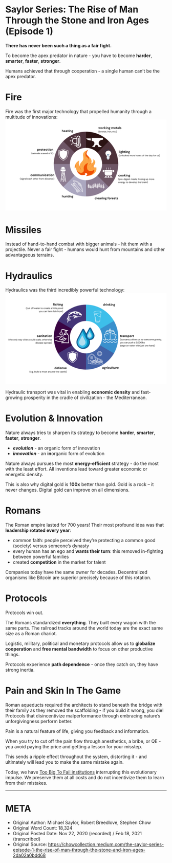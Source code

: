 # Saylor Series: The Rise of Man Through the Stone and Iron Ages (Episode 1)

**There has never been such a thing as a fair fight.**

To become the apex predator in nature - you have to become **harder**, **smarter**, **faster**, **stronger**.

Humans achieved that through cooperation - a single human can’t be the apex predator.

# Fire
Fire was the first major technology that propelled humanity through a multitude of innovations:
![fire.png](./fire.png)

# Missiles
Instead of hand-to-hand combat with bigger animals - hit them with a projectile. Never a fair fight - humans would hunt from mountains and other advantageous terrains.

# Hydraulics
Hydraulics was the third incredibly powerful technology: 
![water.png](./water.png)

Hydraulic transport was vital in enabling **economic density** and fast-growing prosperity in the cradle of civilization - the Mediterranean.

# Evolution & Innovation
Nature always tries to sharpen its strategy to become **harder**, **smarter**, **faster**, **stronger**.

- ***evolution*** - an organic form of innovation
- ***innovation*** - an **in**organic form of evolution

Nature always pursues the most **energy-efficient** strategy - do the most with the least effort. All inventions lead toward greater economic or energetic density.

This is also why digital gold is **100x** better than gold. Gold is a rock – it never changes. Digital gold can improve on all dimensions. 

# Romans
The Roman empire lasted for 700 years!
Their most profound idea was that **leadership rotated every year**:
- common faith: people perceived they’re protecting a common good (society) versus someone’s dynasty
- every human has an ego and **wants their turn**: this removed in-fighting between powerful families
- created **competition** in the market for talent

Companies today have the same owner for decades. Decentralized organisms like Bitcoin are superior precisely because of this rotation. 

# Protocols
Protocols win out.

The Romans standardized **everything**. They built every wagon with the same parts. The railroad tracks around the world today are the exact same size as a Roman chariot.

Logistic, military, political and monetary protocols allow us to **globalize cooperation** and **free mental bandwidth** to focus on other productive things. 

Protocols experience **path dependence** - once they catch on, they have strong inertia.

# Pain and Skin In The Game
Roman aqueducts required the architects to stand beneath the bridge with their family as they removed the scaffolding - if you build it wrong, you die!
Protocols that disincentivize malperformance through embracing nature’s unforgivingness perform better.

Pain is a natural feature of life, giving you feedback and information.

When you try to cut off the pain flow through anesthetics, a bribe, or QE - you avoid paying the price and getting a lesson for your misstep. 

This sends a ripple effect throughout the system, distorting it - and ultimately will lead you to make the same mistake again.

Today, we have [Too Big To Fail institutions](https://www.2minutebitcoin.org/blog/an-honest-account-of-fiat-money-2018) interrupting this evolutionary impulse. We preserve them at all costs and do not incentivize them to learn from their mistakes. 

 ----------------------------------------------------------------------

# META
- Original Author: Michael Saylor, Robert Breedlove, Stephen Chow
- Original Word Count: 18,324
- Original Posted Date: Nov 22, 2020 (recorded) / Feb 18, 2021 (transcribed)
- Original Source: https://chowcollection.medium.com/the-saylor-series-episode-1-the-rise-of-man-through-the-stone-and-iron-ages-2da02a0bdd68
